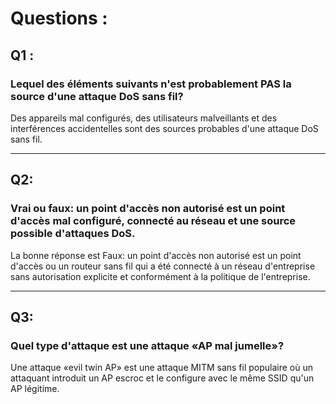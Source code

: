 

# Questions :

## Q1 : 

### Lequel des éléments suivants n'est probablement PAS la source d'une attaque DoS sans fil?

Des appareils mal configurés, des utilisateurs malveillants et des interférences accidentelles sont des sources probables d'une attaque DoS sans fil.


----

## Q2:
### Vrai ou faux: un point d'accès non autorisé est un point d'accès mal configuré, connecté au réseau et une source possible d'attaques DoS.

La bonne réponse est Faux: un point d'accès non autorisé est un point d'accès ou un routeur sans fil qui a été connecté à un réseau d'entreprise sans autorisation explicite et conformément à la politique de l'entreprise.


----


## Q3:

### Quel type d'attaque est une attaque «AP mal jumelle»?

Une attaque «evil twin AP» est une attaque MITM sans fil populaire où un attaquant introduit un AP escroc et le configure avec le même SSID qu'un AP légitime.